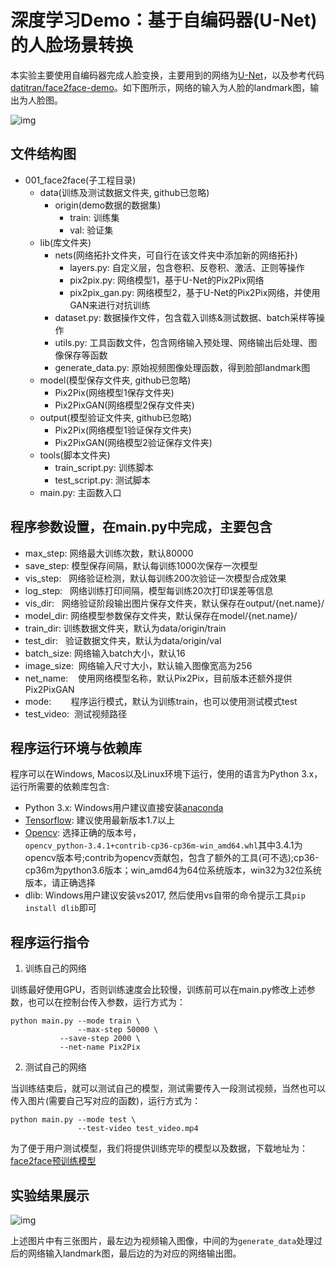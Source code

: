 # 深度学习Demo：基于自编码器(U-Net)的人脸场景转换

本实验主要使用自编码器完成人脸变换，主要用到的网络为[U-Net](https://arxiv.org/pdf/1505.04597.pdf)，以及参考代码[datitran/face2face-demo](https://github.com/datitran/face2face-demo)。如下图所示，网络的输入为人脸的landmark图，输出为人脸图。

![img](https://github.com/zjutcsai/deeplearning/blob/master/001_face2face/data.jpg)

## 文件结构图

- 001_face2face(子工程目录)
	- data(训练及测试数据文件夹, github已忽略)
		- origin(demo数据的数据集)
			- train: 训练集
			- val: 验证集
	- lib(库文件夹)
		- nets(网络拓扑文件夹，可自行在该文件夹中添加新的网络拓扑)
			- layers.py: 自定义层，包含卷积、反卷积、激活、正则等操作
			- pix2pix.py: 网络模型1，基于U-Net的Pix2Pix网络
			- pix2pix_gan.py: 网络模型2，基于U-Net的Pix2Pix网络，并使用GAN来进行对抗训练
		- dataset.py: 数据操作文件，包含载入训练&测试数据、batch采样等操作
		- utils.py: 工具函数文件，包含网络输入预处理、网络输出后处理、图像保存等函数
		- generate_data.py: 原始视频图像处理函数，得到脸部landmark图
	- model(模型保存文件夹, github已忽略)
		- Pix2Pix(网络模型1保存文件夹)
		- Pix2PixGAN(网络模型2保存文件夹)
	- output(模型验证文件夹, github已忽略)
		- Pix2Pix(网络模型1验证保存文件夹)
		- Pix2PixGAN(网络模型2验证保存文件夹)
	- tools(脚本文件夹)
		- train_script.py: 训练脚本
		- test_script.py: 测试脚本
	- main.py: 主函数入口

## 程序参数设置，在main.py中完成，主要包含

- max_step:    网络最大训练次数，默认80000
- save_step:   模型保存间隔，默认每训练1000次保存一次模型
- vis_step:    网络验证检测，默认每训练200次验证一次模型合成效果
- log_step:    网络训练打印间隔，模型每训练20次打印误差等信息
- vis_dir:     网络验证阶段输出图片保存文件夹，默认保存在output/{net.name}/
- model_dir:   网络模型参数保存文件夹，默认保存在model/{net.name}/
- train_dir:   训练数据文件夹，默认为data/origin/train
- test_dir:    验证数据文件夹，默认为data/origin/val
- batch_size:  网络输入batch大小，默认16
- image_size:  网络输入尺寸大小，默认输入图像宽高为256
- net_name:    使用网络模型名称，默认Pix2Pix，目前版本还额外提供Pix2PixGAN
- mode:        程序运行模式，默认为训练train，也可以使用测试模式test
- test_video:  测试视频路径

## 程序运行环境与依赖库

程序可以在Windows, Macos以及Linux环境下运行，使用的语言为Python 3.x，运行所需要的依赖库包含:

- Python 3.x: Windows用户建议直接安装[anaconda](https://www.anaconda.com/download/)
- [Tensorflow](https://www.tensorflow.org/install/): 建议使用最新版本1.7以上
- [Opencv](https://www.lfd.uci.edu/~gohlke/pythonlibs/#opencv): 选择正确的版本号，`opencv_python‑3.4.1+contrib‑cp36‑cp36m‑win_amd64.whl`其中3.4.1为opencv版本号;contrib为opencv贡献包，包含了额外的工具(可不选);cp36-cp36m为python3.6版本；win_amd64为64位系统版本，win32为32位系统版本，请正确选择
- dlib: Windows用户建议安装vs2017, 然后使用vs自带的命令提示工具`pip install dlib`即可

## 程序运行指令

1. 训练自己的网络

训练最好使用GPU，否则训练速度会比较慢，训练前可以在main.py修改上述参数，也可以在控制台传入参数，运行方式为：

```
python main.py --mode train \
               --max-step 50000 \
	       --save-step 2000 \
	       --net-name Pix2Pix
```

2. 测试自己的网络

当训练结束后，就可以测试自己的模型，测试需要传入一段测试视频，当然也可以传入图片(需要自己写对应的函数)，运行方式为：

```
python main.py --mode test \
               --test-video test_video.mp4
```

为了便于用户测试模型，我们将提供训练完毕的模型以及数据，下载地址为：[face2face预训练模型]()

## 实验结果展示

![img](https://github.com/zjutcsai/deeplearning/blob/master/001_face2face/result.jpg)

上述图片中有三张图片，最左边为视频输入图像，中间的为`generate_data`处理过后的网络输入landmark图，最后边的为对应的网络输出图。
